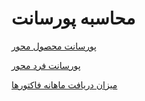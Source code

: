 # محاسبه پورسانت

 
[پورسانت محصول محور](https://github.com/1stco/PayamGostarDocs/blob/master/Help/Management-and-reports/Sales-reports/Payroll-calculation/Product-centric-commission/Product-centric-commission.md)

[پورسانت فرد محور](https://github.com/1stco/PayamGostarDocs/blob/master/Help/Management-and-reports/Sales-reports/Payroll-calculation/Individual-centered-commission/Individual-centered-commission.md)

[میزان دریافت ماهانه فاکتورها](https://github.com/1stco/PayamGostarDocs/blob/master/Help/Management-and-reports/Sales-reports/Payroll-calculation/The%20amount-monthly-receipt-invoices%2FThe%20amount-monthly-receipt-invoices.md)